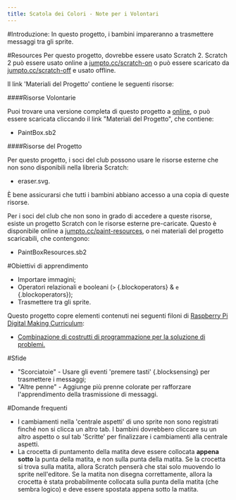 ```yaml
---
title: Scatola dei Colori - Note per i Volontari
---
```


#Introduzione:
In questo progetto, i bambini impareranno a trasmettere messaggi tra gli sprite.

#Resources
Per questo progetto, dovrebbe essere usato Scratch 2. Scratch 2 può essere usato online a [jumpto.cc/scratch-on](http://jumpto.cc/scratch-on) o può essere scaricato da [jumpto.cc/scratch-off](http://jumpto.cc/scratch-off) e usato offline.

Il link 'Materiali del Progetto' contiene le seguenti risorse:

####Risorse Volontarie

Puoi trovare una versione completa di questo progetto a <a href="http://scratch.mit.edu/projects/63473366/#editor">online</a>, o può essere scaricata cliccando il link "Materiali del Progetto", che contiene:

+ PaintBox.sb2

####Risorse del Progetto

Per questo progetto, i soci del club possono usare le risorse esterne che non sono disponibili nella libreria Scratch:

+ eraser.svg.

È bene assicurarsi che tutti i bambini abbiano accesso a una copia di queste risorse.

Per i soci del club che non sono in grado di accedere a queste risorse, esiste un progetto Scratch con le risorse esterne pre-caricate. Questo è disponibile online a [jumpto.cc/paint-resources](http://jumpto.cc/paint-resources), o nei materiali del progetto scaricabili, che contengono:

+ PaintBoxResources.sb2 

#Obiettivi di apprendimento
+ Importare immagini;
+ Operatori relazionali e booleani (`>` {.blockoperators} & `e` {.blockoperators});
+ Trasmettere tra gli sprite.

Questo progetto copre elementi contenuti nei seguenti filoni di [Raspberry Pi Digital Making Curriculum](http://rpf.io/curriculum):

+ [Combinazione di costrutti di programmazione per la soluzione di problemi.](https://www.raspberrypi.org/curriculum/programming/builder)

#Sfide
+ "Scorciatoie" - Usare gli eventi 'premere tasti' {.blocksensing} per trasmettere i messaggi;
+ "Altre penne" - Aggiunge più prenne colorate per rafforzare l'apprendimento della trasmissione di messaggi.

#Domande frequenti
+ I cambiamenti nella 'centrale aspetti' di uno sprite non sono registrati finché non si clicca un altro tab. I bambini dovrebbero cliccare su un altro aspetto o sul tab 'Scritte' per finalizzare i cambiamenti alla centrale aspetti.
+ La crocetta di puntamento della matita deve essere collocata **appena sotto** la punta della matita, e non sulla punta della matita. Se la crocetta si trova sulla matita, allora Scratch penserà che stai solo muovendo lo sprite nell'editore. Se la matita non disegna correttamente, allora la crocetta è stata probabilmente collocata sulla punta della matita (che sembra logico) e deve essere spostata appena sotto la matita.  
